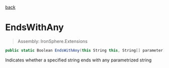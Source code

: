 ﻿

[back](/IronSphere.Extensions/StringExtension)

# EndsWithAny

> Assembly: IronSphere.Extensions

```csharp
public static Boolean EndsWithAny(this String this, String[] parameter)
```

Indicates whether a specified string ends with any parametrized string

 